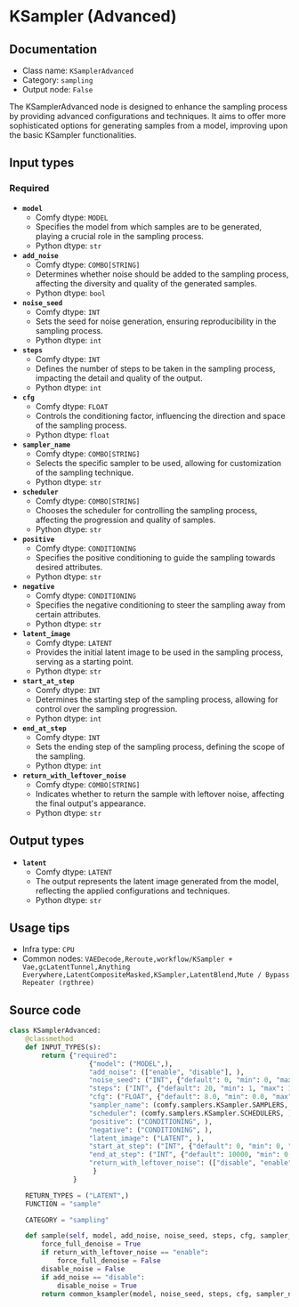 # KSampler (Advanced)
## Documentation
- Class name: `KSamplerAdvanced`
- Category: `sampling`
- Output node: `False`

The KSamplerAdvanced node is designed to enhance the sampling process by providing advanced configurations and techniques. It aims to offer more sophisticated options for generating samples from a model, improving upon the basic KSampler functionalities.
## Input types
### Required
- **`model`**
    - Comfy dtype: `MODEL`
    - Specifies the model from which samples are to be generated, playing a crucial role in the sampling process.
    - Python dtype: `str`
- **`add_noise`**
    - Comfy dtype: `COMBO[STRING]`
    - Determines whether noise should be added to the sampling process, affecting the diversity and quality of the generated samples.
    - Python dtype: `bool`
- **`noise_seed`**
    - Comfy dtype: `INT`
    - Sets the seed for noise generation, ensuring reproducibility in the sampling process.
    - Python dtype: `int`
- **`steps`**
    - Comfy dtype: `INT`
    - Defines the number of steps to be taken in the sampling process, impacting the detail and quality of the output.
    - Python dtype: `int`
- **`cfg`**
    - Comfy dtype: `FLOAT`
    - Controls the conditioning factor, influencing the direction and space of the sampling process.
    - Python dtype: `float`
- **`sampler_name`**
    - Comfy dtype: `COMBO[STRING]`
    - Selects the specific sampler to be used, allowing for customization of the sampling technique.
    - Python dtype: `str`
- **`scheduler`**
    - Comfy dtype: `COMBO[STRING]`
    - Chooses the scheduler for controlling the sampling process, affecting the progression and quality of samples.
    - Python dtype: `str`
- **`positive`**
    - Comfy dtype: `CONDITIONING`
    - Specifies the positive conditioning to guide the sampling towards desired attributes.
    - Python dtype: `str`
- **`negative`**
    - Comfy dtype: `CONDITIONING`
    - Specifies the negative conditioning to steer the sampling away from certain attributes.
    - Python dtype: `str`
- **`latent_image`**
    - Comfy dtype: `LATENT`
    - Provides the initial latent image to be used in the sampling process, serving as a starting point.
    - Python dtype: `str`
- **`start_at_step`**
    - Comfy dtype: `INT`
    - Determines the starting step of the sampling process, allowing for control over the sampling progression.
    - Python dtype: `int`
- **`end_at_step`**
    - Comfy dtype: `INT`
    - Sets the ending step of the sampling process, defining the scope of the sampling.
    - Python dtype: `int`
- **`return_with_leftover_noise`**
    - Comfy dtype: `COMBO[STRING]`
    - Indicates whether to return the sample with leftover noise, affecting the final output's appearance.
    - Python dtype: `str`
## Output types
- **`latent`**
    - Comfy dtype: `LATENT`
    - The output represents the latent image generated from the model, reflecting the applied configurations and techniques.
    - Python dtype: `str`
## Usage tips
- Infra type: `CPU`
- Common nodes: `VAEDecode,Reroute,workflow/KSampler + Vae,gcLatentTunnel,Anything Everywhere,LatentCompositeMasked,KSampler,LatentBlend,Mute / Bypass Repeater (rgthree)`


## Source code
```python
class KSamplerAdvanced:
    @classmethod
    def INPUT_TYPES(s):
        return {"required":
                    {"model": ("MODEL",),
                    "add_noise": (["enable", "disable"], ),
                    "noise_seed": ("INT", {"default": 0, "min": 0, "max": 0xffffffffffffffff}),
                    "steps": ("INT", {"default": 20, "min": 1, "max": 10000}),
                    "cfg": ("FLOAT", {"default": 8.0, "min": 0.0, "max": 100.0, "step":0.1, "round": 0.01}),
                    "sampler_name": (comfy.samplers.KSampler.SAMPLERS, ),
                    "scheduler": (comfy.samplers.KSampler.SCHEDULERS, ),
                    "positive": ("CONDITIONING", ),
                    "negative": ("CONDITIONING", ),
                    "latent_image": ("LATENT", ),
                    "start_at_step": ("INT", {"default": 0, "min": 0, "max": 10000}),
                    "end_at_step": ("INT", {"default": 10000, "min": 0, "max": 10000}),
                    "return_with_leftover_noise": (["disable", "enable"], ),
                     }
                }

    RETURN_TYPES = ("LATENT",)
    FUNCTION = "sample"

    CATEGORY = "sampling"

    def sample(self, model, add_noise, noise_seed, steps, cfg, sampler_name, scheduler, positive, negative, latent_image, start_at_step, end_at_step, return_with_leftover_noise, denoise=1.0):
        force_full_denoise = True
        if return_with_leftover_noise == "enable":
            force_full_denoise = False
        disable_noise = False
        if add_noise == "disable":
            disable_noise = True
        return common_ksampler(model, noise_seed, steps, cfg, sampler_name, scheduler, positive, negative, latent_image, denoise=denoise, disable_noise=disable_noise, start_step=start_at_step, last_step=end_at_step, force_full_denoise=force_full_denoise)

```
